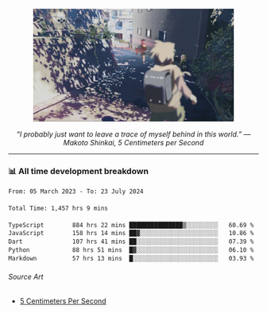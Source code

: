 <p align="center"><img src="asset/header.jpg" width="80%"/></p>
<p align="center"><i>“I probably just want to leave a trace of myself behind in this world.” ― Makoto Shinkai, 5 Centimeters per Second</i></p>

---
<!--
<details>
  <summary>📃 My Resume</summary>

### Education

- 📖 **Computer Science**\
📆 10/2021 - present\
📍 **Thang Long University** - Hoang Mai, Hanoi, Vietnam

### Experience

<img align="right" src="https://img.shields.io/badge/Figma-F24E1E?style=flat&logo=figma&logoColor=white"/>
<img align="right" src="https://img.shields.io/badge/node.js-6DA55F?style=flat&logo=node.js&logoColor=white"/>
<img align="right" src="https://img.shields.io/badge/Next.js-black?style=flat&logo=next.js&logoColor=white"/>
<img align="right" src="https://img.shields.io/badge/TypeScript-007ACC?style=flat&logo=typescript&logoColor=white"/>


- 👨‍💻 **Frontend Web Intern**\
📆 07/2023 - present\
📍 **MQ ICT Solutions** - Hoang Mai, Hanoi, Vietnam
</details> 
-->

### 📊 All time development breakdown

<!--START_SECTION:waka-->

```txt
From: 05 March 2023 - To: 23 July 2024

Total Time: 1,457 hrs 9 mins

TypeScript        884 hrs 22 mins ███████████████▒░░░░░░░░░   60.69 %
JavaScript        158 hrs 14 mins ██▓░░░░░░░░░░░░░░░░░░░░░░   10.86 %
Dart              107 hrs 41 mins ██░░░░░░░░░░░░░░░░░░░░░░░   07.39 %
Python            88 hrs 51 mins  █▓░░░░░░░░░░░░░░░░░░░░░░░   06.10 %
Markdown          57 hrs 13 mins  █░░░░░░░░░░░░░░░░░░░░░░░░   03.93 %
```

<!--END_SECTION:waka-->

###### Source Art

-  [5 Centimeters Per Second](https://wallhaven.cc/w/nrowq1)

